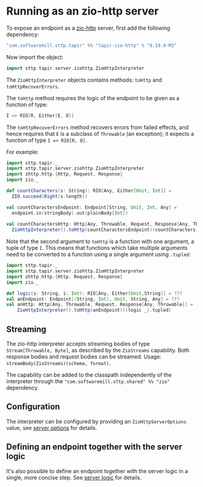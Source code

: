 # Running as an zio-http server

To expose an endpoint as a [zio-http](https://github.com/dream11/zio-http) server, first add the following dependency:

```scala
"com.softwaremill.sttp.tapir" %% "tapir-zio-http" % "0.19.0-M3"
```

Now import the object:

```scala
import sttp.tapir.server.ziohttp.ZioHttpInterpreter
```

The `ZioHttpInterpreter` objects contains methods: `toHttp` and `toHttpRecoverErrors`.

The `toHttp` method requires the logic of the endpoint to be given as a function of type:

```scala
I => RIO[R, Either[E, O]]
```

The `toHttpRecoverErrors` method recovers errors from failed effects, and hence requires that `E` is a subclass of
`Throwable` (an exception); it expects a function of type `I => RIO[R, O]`.

For example:

```scala
import sttp.tapir._
import sttp.tapir.server.ziohttp.ZioHttpInterpreter
import zhttp.http.{Http, Request, Response}
import zio._

def countCharacters(s: String): RIO[Any, Either[Unit, Int]] =
  ZIO.succeed(Right(s.length))

val countCharactersEndpoint: Endpoint[String, Unit, Int, Any] =
  endpoint.in(stringBody).out(plainBody[Int])
  
val countCharactersHttp: Http[Any, Throwable, Request, Response[Any, Throwable]]  =
  ZioHttpInterpreter().toHttp(countCharactersEndpoint)(countCharacters)
```

Note that the second argument to `toHttp` is a function with one argument, a tuple of type `I`. This means that
functions which take multiple arguments need to be converted to a function using a single argument using `.tupled`:

```scala
import sttp.tapir._
import sttp.tapir.server.ziohttp.ZioHttpInterpreter
import zhttp.http.{Http, Request, Response}
import zio._

def logic(s: String, i: Int): RIO[Any, Either[Unit,String]] = ???
val anEndpoint: Endpoint[(String, Int), Unit, String, Any] = ???
val anHttp: Http[Any, Throwable, Request, Response[Any, Throwable]] = 
    ZioHttpInterpreter().toHttp(anEndpoint)((logic _).tupled)
```

## Streaming

The zio-http interpreter accepts streaming bodies of type `Stream[Throwable, Byte]`, as described by the `ZioStreams`
capability. Both response bodies and request bodies can be streamed. Usage: `streamBody(ZioStreams)(schema, format)`.

The capability can be added to the classpath independently of the interpreter through the
`"com.softwaremill.sttp.shared" %% "zio"` dependency.

## Configuration

The interpreter can be configured by providing an `ZioHttpServerOptions` value, see
[server options](options.md) for details.

## Defining an endpoint together with the server logic

It's also possible to define an endpoint together with the server logic in a single, more concise step. See
[server logic](logic.md) for details.
